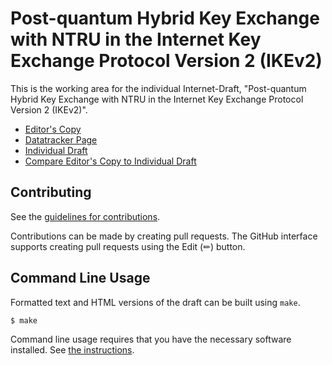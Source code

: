 <!-- regenerate: on (set to off if you edit this file) -->

# Post-quantum Hybrid Key Exchange with NTRU in the Internet Key Exchange Protocol Version 2 (IKEv2)

This is the working area for the individual Internet-Draft, "Post-quantum Hybrid Key Exchange with NTRU in the Internet Key Exchange Protocol Version 2 (IKEv2)".

* [Editor's Copy](https://yfskyline.github.io/draft-skyline-ipsecme-ntru-ikev2/#go.draft-skyline-ipsecme-ntru-ikev2.html)
* [Datatracker Page](https://datatracker.ietf.org/doc/draft-skyline-ipsecme-ntru-ikev2)
* [Individual Draft](https://datatracker.ietf.org/doc/html/draft-skyline-ipsecme-ntru-ikev2)
* [Compare Editor's Copy to Individual Draft](https://yfskyline.github.io/draft-skyline-ipsecme-ntru-ikev2/#go.draft-skyline-ipsecme-ntru-ikev2.diff)


## Contributing

See the
[guidelines for contributions](https://github.com/yfskyline/draft-skyline-ipsecme-ntru-ikev2/blob/main/CONTRIBUTING.md).

Contributions can be made by creating pull requests.
The GitHub interface supports creating pull requests using the Edit (✏) button.


## Command Line Usage

Formatted text and HTML versions of the draft can be built using `make`.

```sh
$ make
```

Command line usage requires that you have the necessary software installed.  See
[the instructions](https://github.com/martinthomson/i-d-template/blob/main/doc/SETUP.md).

